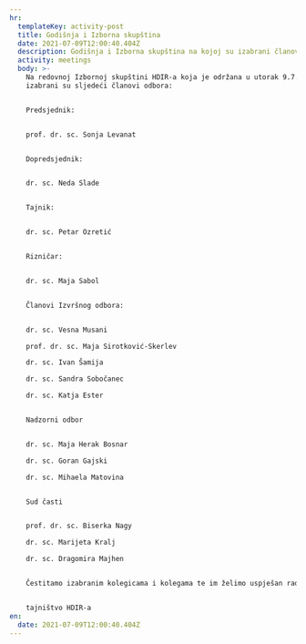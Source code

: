 ```yaml
---
hr:
  templateKey: activity-post
  title: Godišnja i Izborna skupština
  date: 2021-07-09T12:00:40.404Z
  description: Godišnja i Izborna skupština na kojoj su izabrani članovi Izvršnog odbora.
  activity: meetings
  body: >-
    Na redovnoj Izbornoj skupštini HDIR-a koja je održana u utorak 9.7.2021. g.
    izabrani su sljedeći članovi odbora:


    Predsjednik:


    prof. dr. sc. Sonja Levanat


    Dopredsjednik:


    dr. sc. Neda Slade


    Tajnik:


    dr. sc. Petar Ozretić


    Rizničar:


    dr. sc. Maja Sabol


    Članovi Izvršnog odbora:


    dr. sc. Vesna Musani

    prof. dr. sc. Maja Sirotković-Skerlev

    dr. sc. Ivan Šamija

    dr. sc. Sandra Sobočanec

    dr. sc. Katja Ester


    Nadzorni odbor


    dr. sc. Maja Herak Bosnar

    dr. sc. Goran Gajski

    dr. sc. Mihaela Matovina


    Sud časti


    prof. dr. sc. Biserka Nagy

    dr. sc. Marijeta Kralj

    dr. sc. Dragomira Majhen


    Čestitamo izabranim kolegicama i kolegama te im želimo uspješan rad!


    tajništvo HDIR-a
en:
  date: 2021-07-09T12:00:40.404Z
---
```


